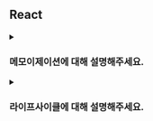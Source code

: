 ## React

<details>
  <summary><h3>메모이제이션에 대해 설명해주세요.</h3></summary>
<ul>
<li> useMemo에 대해 설명해주세요. </li>
</ul>
</details>

<details>
  <summary><h3>라이프사이클에 대해 설명해주세요.</h3></summary>
<ul>
<li> 클래스형 컴포넌트 라이프사이클의 메서드는 어떠한 것들이 있나요? 아는대로 설명해주세요. </li>
<li>useEffect는 어떤 메서드들의 역할을 대신하죠?</li>
</ul>
</details>
